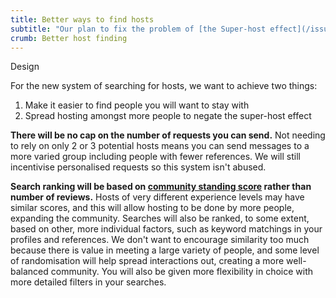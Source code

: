 ```yaml
---
title: Better ways to find hosts
subtitle: "Our plan to fix the problem of [the Super-host effect](/issues/host-matching)"
crumb: Better host finding
---
```


<span class="tag is-warning is-large">Design</span>

For the new system of searching for hosts, we want to achieve two things:

1. Make it easier to find people you will want to stay with
2. Spread hosting amongst more people to negate the super-host effect

**There will be no cap on the number of requests you can send.** Not needing to rely on only 2 or 3 potential hosts means you can send messages to a more varied group including people with fewer references. We will still incentivise personalised requests so this system isn't abused.

**Search ranking will be based on [community standing score](/solutions/reviews) rather than number of reviews.** Hosts of very different experience levels may have similar scores, and this will allow hosting to be done by more people, expanding the community. Searches will also be ranked, to some extent, based on other, more individual factors, such as keyword matchings in your profiles and references. We don't want to encourage similarity too much because there is value in meeting a large variety of people, and some level of randomisation will help spread interactions out, creating a more well-balanced community. You will also be given more flexibility in choice with more detailed filters in your searches.
